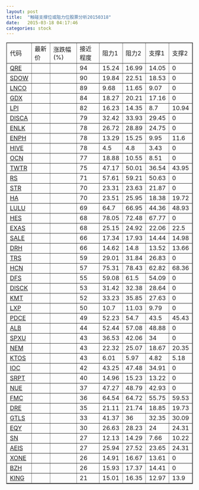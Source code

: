 ```yaml
---
layout: post
title:  "触碰支撑位或阻力位股票分析20150318"
date:   2015-03-18 04:17:46
categories: stock
---
```

<script type="text/javascript">
var stockList = []
stockList.push('gb_qre');
stockList.push('gb_sdow');
stockList.push('gb_lnco');
stockList.push('gb_gdx');
stockList.push('gb_lpi');
stockList.push('gb_disca');
stockList.push('gb_enlk');
stockList.push('gb_enph');
stockList.push('gb_hive');
stockList.push('gb_ocn');
stockList.push('gb_twtr');
stockList.push('gb_rs');
stockList.push('gb_str');
stockList.push('gb_ha');
stockList.push('gb_lulu');
stockList.push('gb_hes');
stockList.push('gb_exas');
stockList.push('gb_sale');
stockList.push('gb_drh');
stockList.push('gb_trs');
stockList.push('gb_hcn');
stockList.push('gb_dfs');
stockList.push('gb_disck');
stockList.push('gb_kmt');
stockList.push('gb_lxp');
stockList.push('gb_pdce');
stockList.push('gb_alb');
stockList.push('gb_spxu');
stockList.push('gb_nem');
stockList.push('gb_ktos');
stockList.push('gb_ioc');
stockList.push('gb_srpt');
stockList.push('gb_nue');
stockList.push('gb_fmc');
stockList.push('gb_dre');
stockList.push('gb_gtls');
stockList.push('gb_eqy');
stockList.push('gb_sn');
stockList.push('gb_aeis');
stockList.push('gb_xone');
stockList.push('gb_bzh');
stockList.push('gb_king');
</script>
<table border="1">
 <tr>
 <td>代码</td>
 <td>最新价</td>
 <td>涨跌幅(%)</td>
 <td>接近程度</td>
 <td>阻力1</td>
 <td>阻力2</td>
 <td>支撑1</td>
 <td>支撑2</td>
</tr>
  <tr id="qre" class="red">
  <td><a href="http://stock.finance.sina.com.cn/usstock/quotes/QRE.html" target="_blank">QRE</a></td><td></td><td></td><td>94</td><td>15.24</td><td>16.99</td><td>14.05</td><td>0</td></tr>
  <tr id="sdow" class="red">
  <td><a href="http://stock.finance.sina.com.cn/usstock/quotes/SDOW.html" target="_blank">SDOW</a></td><td></td><td></td><td>90</td><td>19.84</td><td>22.51</td><td>18.53</td><td>0</td></tr>
  <tr id="lnco" class="green">
  <td><a href="http://stock.finance.sina.com.cn/usstock/quotes/LNCO.html" target="_blank">LNCO</a></td><td></td><td></td><td>89</td><td>9.68</td><td>11.65</td><td>9.07</td><td>0</td></tr>
  <tr id="gdx" class="red">
  <td><a href="http://stock.finance.sina.com.cn/usstock/quotes/GDX.html" target="_blank">GDX</a></td><td></td><td></td><td>84</td><td>18.27</td><td>20.21</td><td>17.16</td><td>0</td></tr>
  <tr id="lpi" class="green">
  <td><a href="http://stock.finance.sina.com.cn/usstock/quotes/LPI.html" target="_blank">LPI</a></td><td></td><td></td><td>82</td><td>16.23</td><td>14.35</td><td>8.7</td><td>10.94</td></tr>
  <tr id="disca" class="red">
  <td><a href="http://stock.finance.sina.com.cn/usstock/quotes/DISCA.html" target="_blank">DISCA</a></td><td></td><td></td><td>79</td><td>32.42</td><td>33.93</td><td>29.45</td><td>0</td></tr>
  <tr id="enlk" class="red">
  <td><a href="http://stock.finance.sina.com.cn/usstock/quotes/ENLK.html" target="_blank">ENLK</a></td><td></td><td></td><td>78</td><td>26.72</td><td>28.89</td><td>24.75</td><td>0</td></tr>
  <tr id="enph" class="red">
  <td><a href="http://stock.finance.sina.com.cn/usstock/quotes/ENPH.html" target="_blank">ENPH</a></td><td></td><td></td><td>78</td><td>13.29</td><td>15.25</td><td>9.95</td><td>11.6</td></tr>
  <tr id="hive" class="red">
  <td><a href="http://stock.finance.sina.com.cn/usstock/quotes/HIVE.html" target="_blank">HIVE</a></td><td></td><td></td><td>78</td><td>4.5</td><td>4.8</td><td>3.43</td><td>0</td></tr>
  <tr id="ocn" class="green">
  <td><a href="http://stock.finance.sina.com.cn/usstock/quotes/OCN.html" target="_blank">OCN</a></td><td></td><td></td><td>77</td><td>18.88</td><td>10.55</td><td>8.51</td><td>0</td></tr>
  <tr id="twtr" class="red">
  <td><a href="http://stock.finance.sina.com.cn/usstock/quotes/TWTR.html" target="_blank">TWTR</a></td><td></td><td></td><td>75</td><td>47.17</td><td>50.01</td><td>36.54</td><td>43.95</td></tr>
  <tr id="rs" class="red">
  <td><a href="http://stock.finance.sina.com.cn/usstock/quotes/RS.html" target="_blank">RS</a></td><td></td><td></td><td>71</td><td>57.61</td><td>59.21</td><td>50.63</td><td>0</td></tr>
  <tr id="str" class="red">
  <td><a href="http://stock.finance.sina.com.cn/usstock/quotes/STR.html" target="_blank">STR</a></td><td></td><td></td><td>70</td><td>23.31</td><td>23.63</td><td>21.87</td><td>0</td></tr>
  <tr id="ha" class="green">
  <td><a href="http://stock.finance.sina.com.cn/usstock/quotes/HA.html" target="_blank">HA</a></td><td></td><td></td><td>70</td><td>23.51</td><td>25.95</td><td>18.38</td><td>19.72</td></tr>
  <tr id="lulu" class="red">
  <td><a href="http://stock.finance.sina.com.cn/usstock/quotes/LULU.html" target="_blank">LULU</a></td><td></td><td></td><td>69</td><td>64.7</td><td>66.95</td><td>44.36</td><td>48.93</td></tr>
  <tr id="hes" class="green">
  <td><a href="http://stock.finance.sina.com.cn/usstock/quotes/HES.html" target="_blank">HES</a></td><td></td><td></td><td>68</td><td>78.05</td><td>72.48</td><td>67.77</td><td>0</td></tr>
  <tr id="exas" class="red">
  <td><a href="http://stock.finance.sina.com.cn/usstock/quotes/EXAS.html" target="_blank">EXAS</a></td><td></td><td></td><td>68</td><td>25.15</td><td>24.92</td><td>22.06</td><td>22.5</td></tr>
  <tr id="sale" class="red">
  <td><a href="http://stock.finance.sina.com.cn/usstock/quotes/SALE.html" target="_blank">SALE</a></td><td></td><td></td><td>66</td><td>17.34</td><td>17.93</td><td>14.44</td><td>14.98</td></tr>
  <tr id="drh" class="red">
  <td><a href="http://stock.finance.sina.com.cn/usstock/quotes/DRH.html" target="_blank">DRH</a></td><td></td><td></td><td>66</td><td>14.62</td><td>14.8</td><td>13.52</td><td>13.66</td></tr>
  <tr id="trs" class="green">
  <td><a href="http://stock.finance.sina.com.cn/usstock/quotes/TRS.html" target="_blank">TRS</a></td><td></td><td></td><td>59</td><td>29.01</td><td>31.84</td><td>26.83</td><td>0</td></tr>
  <tr id="hcn" class="red">
  <td><a href="http://stock.finance.sina.com.cn/usstock/quotes/HCN.html" target="_blank">HCN</a></td><td></td><td></td><td>57</td><td>75.31</td><td>78.43</td><td>62.82</td><td>68.36</td></tr>
  <tr id="dfs" class="red">
  <td><a href="http://stock.finance.sina.com.cn/usstock/quotes/DFS.html" target="_blank">DFS</a></td><td></td><td></td><td>55</td><td>59.08</td><td>61.5</td><td>54.09</td><td>0</td></tr>
  <tr id="disck" class="red">
  <td><a href="http://stock.finance.sina.com.cn/usstock/quotes/DISCK.html" target="_blank">DISCK</a></td><td></td><td></td><td>53</td><td>31.42</td><td>32.38</td><td>28.64</td><td>0</td></tr>
  <tr id="kmt" class="red">
  <td><a href="http://stock.finance.sina.com.cn/usstock/quotes/KMT.html" target="_blank">KMT</a></td><td></td><td></td><td>52</td><td>33.23</td><td>35.85</td><td>27.63</td><td>0</td></tr>
  <tr id="lxp" class="green">
  <td><a href="http://stock.finance.sina.com.cn/usstock/quotes/LXP.html" target="_blank">LXP</a></td><td></td><td></td><td>50</td><td>10.7</td><td>11.03</td><td>9.79</td><td>0</td></tr>
  <tr id="pdce" class="red">
  <td><a href="http://stock.finance.sina.com.cn/usstock/quotes/PDCE.html" target="_blank">PDCE</a></td><td></td><td></td><td>49</td><td>52.23</td><td>54.7</td><td>43.5</td><td>45.43</td></tr>
  <tr id="alb" class="green">
  <td><a href="http://stock.finance.sina.com.cn/usstock/quotes/ALB.html" target="_blank">ALB</a></td><td></td><td></td><td>44</td><td>52.44</td><td>57.08</td><td>48.88</td><td>0</td></tr>
  <tr id="spxu" class="red">
  <td><a href="http://stock.finance.sina.com.cn/usstock/quotes/SPXU.html" target="_blank">SPXU</a></td><td></td><td></td><td>43</td><td>36.53</td><td>42.06</td><td>34</td><td>0</td></tr>
  <tr id="nem" class="red">
  <td><a href="http://stock.finance.sina.com.cn/usstock/quotes/NEM.html" target="_blank">NEM</a></td><td></td><td></td><td>43</td><td>22.32</td><td>25.07</td><td>18.67</td><td>20.35</td></tr>
  <tr id="ktos" class="green">
  <td><a href="http://stock.finance.sina.com.cn/usstock/quotes/KTOS.html" target="_blank">KTOS</a></td><td></td><td></td><td>43</td><td>6.01</td><td>5.97</td><td>4.82</td><td>5.18</td></tr>
  <tr id="ioc" class="red">
  <td><a href="http://stock.finance.sina.com.cn/usstock/quotes/IOC.html" target="_blank">IOC</a></td><td></td><td></td><td>42</td><td>43.25</td><td>47.48</td><td>34.91</td><td>0</td></tr>
  <tr id="srpt" class="green">
  <td><a href="http://stock.finance.sina.com.cn/usstock/quotes/SRPT.html" target="_blank">SRPT</a></td><td></td><td></td><td>40</td><td>14.96</td><td>15.23</td><td>13.22</td><td>0</td></tr>
  <tr id="nue" class="green">
  <td><a href="http://stock.finance.sina.com.cn/usstock/quotes/NUE.html" target="_blank">NUE</a></td><td></td><td></td><td>37</td><td>47.27</td><td>48.79</td><td>42.93</td><td>0</td></tr>
  <tr id="fmc" class="green">
  <td><a href="http://stock.finance.sina.com.cn/usstock/quotes/FMC.html" target="_blank">FMC</a></td><td></td><td></td><td>36</td><td>64.54</td><td>64.72</td><td>55.75</td><td>59.53</td></tr>
  <tr id="dre" class="green">
  <td><a href="http://stock.finance.sina.com.cn/usstock/quotes/DRE.html" target="_blank">DRE</a></td><td></td><td></td><td>35</td><td>21.11</td><td>21.74</td><td>18.85</td><td>19.73</td></tr>
  <tr id="gtls" class="green">
  <td><a href="http://stock.finance.sina.com.cn/usstock/quotes/GTLS.html" target="_blank">GTLS</a></td><td></td><td></td><td>33</td><td>41.37</td><td>36</td><td>32.35</td><td>30.09</td></tr>
  <tr id="eqy" class="green">
  <td><a href="http://stock.finance.sina.com.cn/usstock/quotes/EQY.html" target="_blank">EQY</a></td><td></td><td></td><td>30</td><td>26.63</td><td>28.23</td><td>24</td><td>24.31</td></tr>
  <tr id="sn" class="red">
  <td><a href="http://stock.finance.sina.com.cn/usstock/quotes/SN.html" target="_blank">SN</a></td><td></td><td></td><td>27</td><td>12.13</td><td>14.29</td><td>7.66</td><td>10.22</td></tr>
  <tr id="aeis" class="red">
  <td><a href="http://stock.finance.sina.com.cn/usstock/quotes/AEIS.html" target="_blank">AEIS</a></td><td></td><td></td><td>27</td><td>25.94</td><td>27.52</td><td>23.65</td><td>24.31</td></tr>
  <tr id="xone" class="red">
  <td><a href="http://stock.finance.sina.com.cn/usstock/quotes/XONE.html" target="_blank">XONE</a></td><td></td><td></td><td>26</td><td>14.91</td><td>16.67</td><td>13.61</td><td>0</td></tr>
  <tr id="bzh" class="red">
  <td><a href="http://stock.finance.sina.com.cn/usstock/quotes/BZH.html" target="_blank">BZH</a></td><td></td><td></td><td>26</td><td>15.93</td><td>17.37</td><td>14.41</td><td>0</td></tr>
  <tr id="king" class="red">
  <td><a href="http://stock.finance.sina.com.cn/usstock/quotes/KING.html" target="_blank">KING</a></td><td></td><td></td><td>21</td><td>15.01</td><td>16.35</td><td>12.97</td><td>13.9</td></tr>
</table>
